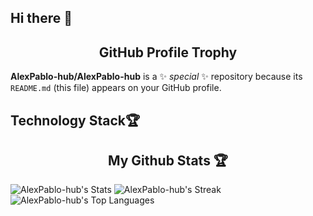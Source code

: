 ## Hi there 👋

<h2 align="center">GitHub Profile Trophy</h2>

**AlexPablo-hub/AlexPablo-hub** is a ✨ _special_ ✨ repository because its `README.md` (this file) appears on your GitHub profile.

## Technology Stack🏆
<h2 align="center">My Github Stats 🏆</h2>

![AlexPablo-hub's Stats](https://github-readme-stats.vercel.app/api?username=AlexPablo-hub&theme=chartreuse-dark&show_icons=true&hide_border=false&count_private=true)
![AlexPablo-hub's Streak](https://github-readme-streak-stats.herokuapp.com/?user=AlexPablo-hub&theme=chartreuse-dark&hide_border=false)
![AlexPablo-hub's Top Languages](https://github-readme-stats.vercel.app/api/top-langs/?username=AlexPablo-hub&theme=chartreuse-dark&show_icons=true&hide_border=false&layout=compact)


